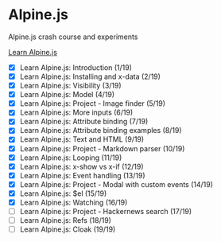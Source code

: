 # Alpine.js
 
 Alpine.js crash course and experiments
 
 [Learn Alpine.js](https://youtube.com/playlist?list=PLfdtiltiRHWF0T2HE1D4hxN4vaeh4wW3g)

- [x] Learn Alpine.js: Introduction (1/19)
- [x] Learn Alpine.js: Installing and x-data (2/19)
- [x] Learn Alpine.js: Visibility (3/19)
- [x] Learn Alpine.js: Model (4/19)
- [x] Learn Alpine.js: Project - Image finder (5/19)
- [x] Learn Alpine.js: More inputs (6/19)
- [x] Learn Alpine.js: Attribute binding (7/19)
- [x] Learn Alpine.js: Attribute binding examples (8/19)
- [x] Learn Alpine.js: Text and HTML (9/19)
- [x] Learn Alpine.js: Project - Markdown parser (10/19)
- [x] Learn Alpine.js: Looping (11/19)
- [x] Learn Alpine.js: x-show vs x-if (12/19)
- [x] Learn Alpine.js: Event handling (13/19)
- [x] Learn Alpine.js: Project - Modal with custom events (14/19)
- [x] Learn Alpine.js: $el (15/19)
- [x] Learn Alpine.js: Watching (16/19)
- [ ] Learn Alpine.js: Project - Hackernews search (17/19)
- [ ] Learn Alpine.js: Refs (18/19)
- [ ] Learn Alpine.js: Cloak (19/19)